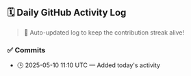 ## 🗓️ Daily GitHub Activity Log

> 🤖 Auto-updated log to keep the contribution streak alive!

### ✅ Commits

- 🕒 2025-05-10 11:10 UTC — Added today's activity

